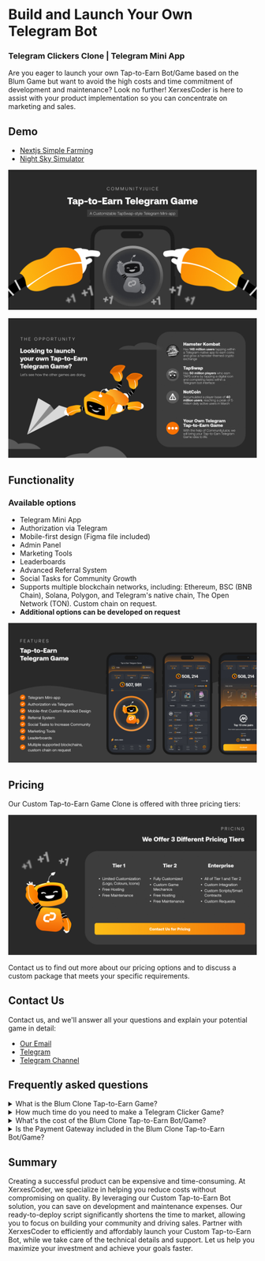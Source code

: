 # Build and Launch Your Own Telegram Bot 

### Telegram Clickers Clone | Telegram Mini App

Are you eager to launch your own Tap-to-Earn Bot/Game based on the Blum Game but want to avoid the high costs and time commitment of development and maintenance? Look no further! XerxesCoder is here to assist with your product implementation so you can concentrate on marketing and sales.

## Demo
- [Nextjs Simple Farming](https://t.me/nextjstgbot)
- [Night Sky Simulator](https://t.me/starry_nightsky_bot)

![Custom Tap-to-Earn Bot GitHub Image](/images/tapswap.jpg "White Label TapSwap | GitHub")

![Telegram Custom Tap-to-Earn Games GitHub Image](/images/2.jpg "Telegram Custom Tap-to-Earn Games | GitHub")

## Functionality
### Available options
- Telegram Mini App
- Authorization via Telegram
- Mobile-first design (Figma file included)
- Admin Panel
- Marketing Tools
- Leaderboards
- Advanced Referral System
- Social Tasks for Community Growth
- Supports multiple blockchain networks, including: Ethereum, BSC (BNB Chain), Solana, Polygon, and Telegram's native chain, The Open Network (TON). Custom chain on request.
- <b>Additional options can be developed on request</b>

![Telegram Custom Tap-to-Earn Sample Mockup](/images/3.jpg "Telegram Custom Tap-to-Earn Game Mockup | GitHub")



## Pricing
Our  Custom Tap-to-Earn Game Clone is offered with three pricing tiers:

[![XerxesCoder Special Offers](/images/5.jpg)](mailto:xerxescode@gmail.com) 

Contact us to find out more about our pricing options and to discuss a custom package that meets your specific requirements.

## Contact Us

Contact us, and we'll answer all your questions and explain your potential game in detail:


- [Our Email](mailto:xerxescode@gmail.com)
- [Telegram](https://t.me/xerxescoder)
- [Telegram Channel](https://t.me/xerxescodes)


## Frequently asked questions

<details>
  <summary>What is the Blum Clone Tap-to-Earn Game?</summary>
  <p>The Blum Clone Tap-to-Earn game is a Telegram Mini-app solution for someone who is looking for a game like Blum. It is comprehensive package for a Telegram clicker game with marketing mechanics, designed to minimize the cost of building a Web3 community.</p> 
  <p>Examples are games like Blum, TapSwap, NotCoin & Hamster Kombat games.</p> 
</details>

<details>
  <summary>How much time do you need to make a Telegram Clicker Game?</summary>
  <p>Since this is a whitelabel solution, development and launch take less time than building from scratch. You’ll have a ready-made solution in less than a month.</p>
</details>

<details>
  <summary>What's the cost of the Blum Clone Tap-to-Earn Bot/Game?</summary>
  <p>Our Custom Tap-to-Earn Bot/Game is offered with three pricing tiers:</p> 
  <ul>
      <li>Tier 1 - We will use the same UI/UX Design and format as our Blum Clone model but using your brand elements such as typography, logos, and colours. Free hosting, free maintenance</li>
      <li>Tier 2 - This tier involves a full design of the interface. If you have a custom game mechanics you want to implement, this would be the right option for you. This also comes with free hosting and free maintenance</li>
      <li>Enterprise - If you need a custom integration, custom game mechanics, custom scripts, you want to add this option is for you.</li>  
  </ul>
  <p>Contact Us for the exact pricing for each tier.</p> 
</details>

<details>
  <summary>Is the Payment Gateway included in the Blum Clone Tap-to-Earn Bot/Game?</summary>
  <p>No, as this feature requires a license. If you have the necessary license, we can integrate the payment gateway for an additional fee.</p>
</details>

## Summary

Creating a successful product can be expensive and time-consuming. At XerxesCoder, we specialize in helping you reduce costs without compromising on quality. By leveraging our Custom Tap-to-Earn Bot solution, you can save on development and maintenance expenses. Our ready-to-deploy script significantly shortens the time to market, allowing you to focus on building your community and driving sales. Partner with XerxesCoder to efficiently and affordably launch your Custom Tap-to-Earn Bot, while we take care of the technical details and support. Let us help you maximize your investment and achieve your goals faster.
